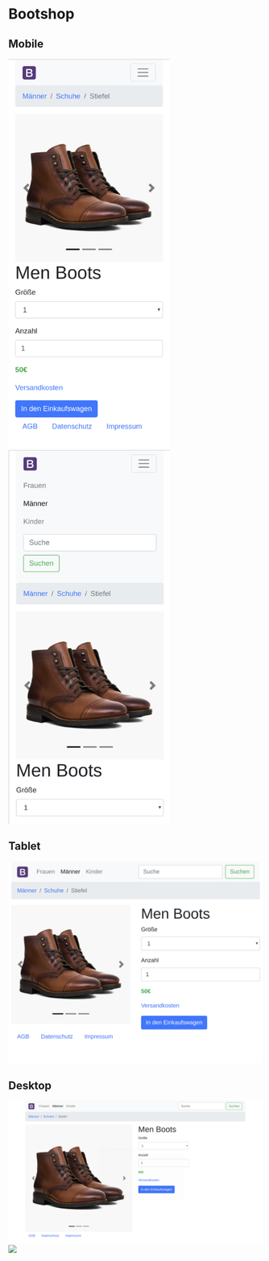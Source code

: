 # Bootshop
## Mobile
<img src="drafts/mobile.png" width="320">
<img src="drafts/mobile-menu.png" width="320">

## Tablet
<img src="drafts/tablet.png">

## Desktop
<img src="drafts/desktop.png">
<img src="drafts/desktop-overlay.png">
